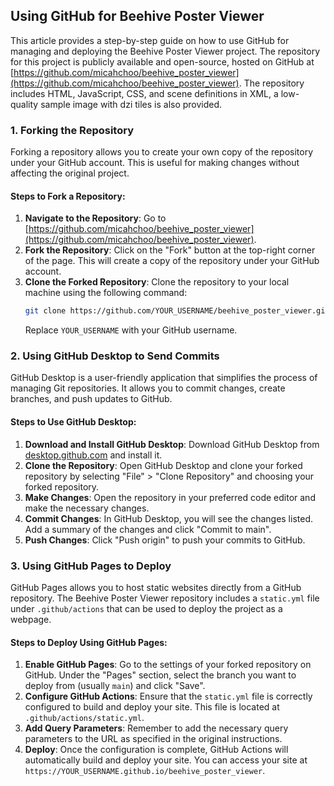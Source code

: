 ## Using GitHub for Beehive Poster Viewer

This article provides a step-by-step guide on how to use GitHub for managing and deploying the Beehive Poster Viewer project. The repository for this project is publicly available and open-source, hosted on GitHub at [https://github.com/micahchoo/beehive_poster_viewer](https://github.com/micahchoo/beehive_poster_viewer). The repository includes HTML, JavaScript, CSS, and scene definitions in XML, a low-quality sample image with dzi tiles is also provided.

### 1. Forking the Repository

Forking a repository allows you to create your own copy of the repository under your GitHub account. This is useful for making changes without affecting the original project.

#### Steps to Fork a Repository:
1. **Navigate to the Repository**: Go to [https://github.com/micahchoo/beehive_poster_viewer](https://github.com/micahchoo/beehive_poster_viewer).
2. **Fork the Repository**: Click on the "Fork" button at the top-right corner of the page. This will create a copy of the repository under your GitHub account.
3. **Clone the Forked Repository**: Clone the repository to your local machine using the following command:
   ```bash
   git clone https://github.com/YOUR_USERNAME/beehive_poster_viewer.git
   ```
   Replace `YOUR_USERNAME` with your GitHub username.

### 2. Using GitHub Desktop to Send Commits

GitHub Desktop is a user-friendly application that simplifies the process of managing Git repositories. It allows you to commit changes, create branches, and push updates to GitHub.

#### Steps to Use GitHub Desktop:
1. **Download and Install GitHub Desktop**: Download GitHub Desktop from [desktop.github.com](https://desktop.github.com/) and install it.
2. **Clone the Repository**: Open GitHub Desktop and clone your forked repository by selecting "File" > "Clone Repository" and choosing your forked repository.
3. **Make Changes**: Open the repository in your preferred code editor and make the necessary changes.
4. **Commit Changes**: In GitHub Desktop, you will see the changes listed. Add a summary of the changes and click "Commit to main".
5. **Push Changes**: Click "Push origin" to push your commits to GitHub.

### 3. Using GitHub Pages to Deploy

GitHub Pages allows you to host static websites directly from a GitHub repository. The Beehive Poster Viewer repository includes a `static.yml` file under `.github/actions` that can be used to deploy the project as a webpage.

#### Steps to Deploy Using GitHub Pages:
1. **Enable GitHub Pages**: Go to the settings of your forked repository on GitHub. Under the "Pages" section, select the branch you want to deploy from (usually `main`) and click "Save".
2. **Configure GitHub Actions**: Ensure that the `static.yml` file is correctly configured to build and deploy your site. This file is located at `.github/actions/static.yml`.
3. **Add Query Parameters**: Remember to add the necessary query parameters to the URL as specified in the original instructions.
4. **Deploy**: Once the configuration is complete, GitHub Actions will automatically build and deploy your site. You can access your site at `https://YOUR_USERNAME.github.io/beehive_poster_viewer`.
